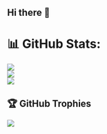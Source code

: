 ## Hi there 👋

# 📊 GitHub Stats:
![](https://github-readme-stats.vercel.app/api?username=elizata7cbs&theme=dark&hide_border=false&include_all_commits=false&count_private=false)<br/>
![](https://github-readme-streak-stats.herokuapp.com/?user=elizata7cbs&theme=dark&hide_border=false)<br/>
![](https://github-readme-stats.vercel.app/api/top-langs/?username=elizata7cbs&theme=dark&hide_border=false&include_all_commits=false&count_private=false&layout=compact)

## 🏆 GitHub Trophies
![](https://github-profile-trophy.vercel.app/?username=elizata7cbs&theme=radical&no-frame=false&no-bg=true&margin-w=4)
